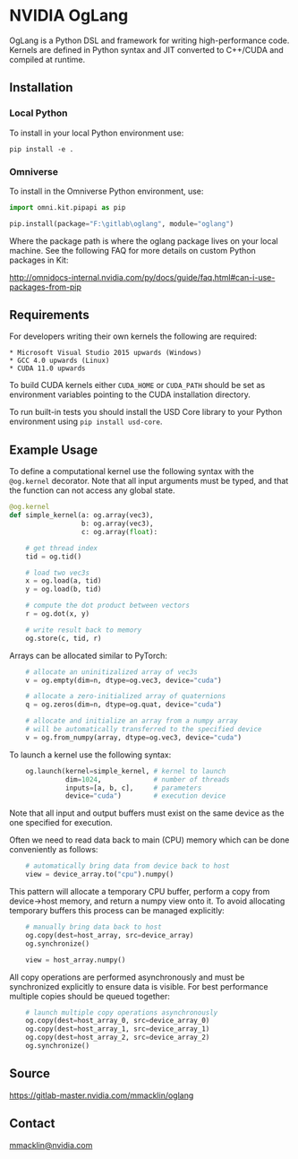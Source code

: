 # NVIDIA OgLang

OgLang is a Python DSL and framework for writing high-performance code. Kernels are defined in Python syntax and JIT converted to C++/CUDA and compiled at runtime.

##  Installation

### Local Python


To install in your local Python environment use:

    pip install -e .


### Omniverse

To install in the Omniverse Python environment, use:

```python
import omni.kit.pipapi as pip

pip.install(package="F:\gitlab\oglang", module="oglang")
```

Where the package path is where the oglang package lives on your local machine. See the following FAQ for more details on custom Python packages in Kit:

http://omnidocs-internal.nvidia.com/py/docs/guide/faq.html#can-i-use-packages-from-pip


## Requirements

For developers writing their own kernels the following are required:

    * Microsoft Visual Studio 2015 upwards (Windows)
    * GCC 4.0 upwards (Linux)
    * CUDA 11.0 upwards

To build CUDA kernels either `CUDA_HOME` or `CUDA_PATH` should be set as environment variables pointing to the CUDA installation directory.

To run built-in tests you should install the USD Core library to your Python environment using `pip install usd-core`.

## Example Usage

To define a computational kernel use the following syntax with the `@og.kernel` decorator. Note that all input arguments must be typed, and that the function can not access any global state.

```python
@og.kernel
def simple_kernel(a: og.array(vec3),
                  b: og.array(vec3),
                  c: og.array(float):

    # get thread index
    tid = og.tid()

    # load two vec3s
    x = og.load(a, tid)
    y = og.load(b, tid)

    # compute the dot product between vectors
    r = og.dot(x, y)

    # write result back to memory
    og.store(c, tid, r)
```

Arrays can be allocated similar to PyTorch:

```python
    # allocate an uninitizalized array of vec3s
    v = og.empty(dim=n, dtype=og.vec3, device="cuda")

    # allocate a zero-initialized array of quaternions    
    q = og.zeros(dim=n, dtype=og.quat, device="cuda")

    # allocate and initialize an array from a numpy array
    # will be automatically transferred to the specified device
    v = og.from_numpy(array, dtype=og.vec3, device="cuda")
```

To launch a kernel use the following syntax:

```python
    og.launch(kernel=simple_kernel, # kernel to launch
              dim=1024,             # number of threads
              inputs=[a, b, c],     # parameters
              device="cuda")        # execution device

```

Note that all input and output buffers must exist on the same device as the one specified for execution.

Often we need to read data back to main (CPU) memory which can be done conveniently as follows:

```python
    # automatically bring data from device back to host
    view = device_array.to("cpu").numpy()
```

This pattern will allocate a temporary CPU buffer, perform a copy from device->host memory, and return a numpy view onto it. To avoid allocating temporary buffers this process can be managed explicitly:

```python
    # manually bring data back to host
    og.copy(dest=host_array, src=device_array)
    og.synchronize()

    view = host_array.numpy()
```

All copy operations are performed asynchronously and must be synchronized explicitly to ensure data is visible. For best performance multiple copies should be queued together:

```python
    # launch multiple copy operations asynchronously
    og.copy(dest=host_array_0, src=device_array_0)
    og.copy(dest=host_array_1, src=device_array_1)
    og.copy(dest=host_array_2, src=device_array_2)
    og.synchronize()
```

## Source

https://gitlab-master.nvidia.com/mmacklin/oglang

## Contact

mmacklin@nvidia.com

